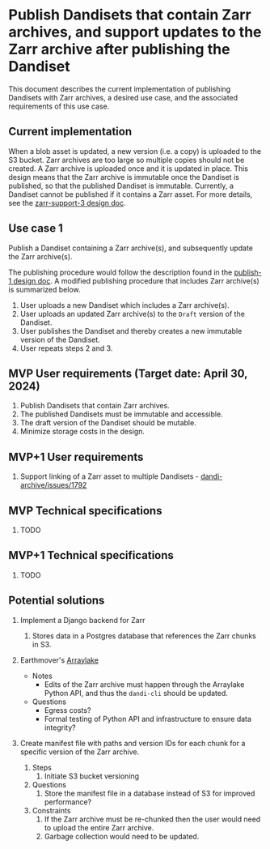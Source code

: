 # Publish Dandisets that contain Zarr archives, and support updates to the Zarr archive after publishing the Dandiset

This document describes the current implementation of publishing Dandisets with Zarr archives, a desired use case, and the associated requirements of this use case.

## Current implementation

When a blob asset is updated, a new version (i.e. a copy) is uploaded to the S3 bucket.  Zarr archives are too large so multiple copies should not be created.  A Zarr archive is uploaded once and it is updated in place.  This design means that the Zarr archive is immutable once the Dandiset is published, so that the published Dandiset is immutable. Currently, a Dandiset cannot be published if it contains a Zarr asset.  For more details, see the [zarr-support-3 design doc](https://github.com/dandi/dandi-archive/blob/master/doc/design/zarr-support-3.md).

## Use case 1

Publish a Dandiset containing a Zarr archive(s), and subsequently update the Zarr archive(s).

The publishing procedure would follow the description found in the [publish-1 design doc](https://github.com/dandi/dandi-archive/blob/master/doc/design/publish-1.md).  A modified publishing procedure that includes Zarr archive(s) is summarized below.

1. User uploads a new Dandiset which includes a Zarr archive(s).
2. User uploads an updated Zarr archive(s) to the `Draft` version of the Dandiset.  
3. User publishes the Dandiset and thereby creates a new immutable version of the Dandiset.
4. User repeats steps 2 and 3.

## MVP User requirements (Target date: April 30, 2024)

1. Publish Dandisets that contain Zarr archives.
1. The published Dandisets must be immutable and accessible.
1. The draft version of the Dandiset should be mutable.
1. Minimize storage costs in the design.

## MVP+1 User requirements

1. Support linking of a Zarr asset to multiple Dandisets - [dandi-archive/issues/1792](https://github.com/dandi/dandi-archive/issues/1792)

## MVP Technical specifications

1. TODO

## MVP+1 Technical specifications

1. TODO

## Potential solutions

1. Implement a Django backend for Zarr
    1. Stores data in a Postgres database that references the Zarr chunks in S3.

1. Earthmover's [Arraylake](https://earthmover.io/blog/arraylake-beta-launch)
    - Notes
        - Edits of the Zarr archive must happen through the Arraylake Python API, and thus the `dandi-cli` should be updated.
    - Questions
        - Egress costs?
        - Formal testing of Python API and infrastructure to ensure data integrity?

1. Create manifest file with paths and version IDs for each chunk for a specific version of the Zarr archive.
    1. Steps
        1. Initiate S3 bucket versioning
    1. Questions
        1. Store the manifest file in a database instead of S3 for improved performance?
    1. Constraints
        1. If the Zarr archive must be re-chunked then the user would need to upload the entire Zarr archive.
        1. Garbage collection would need to be updated.
